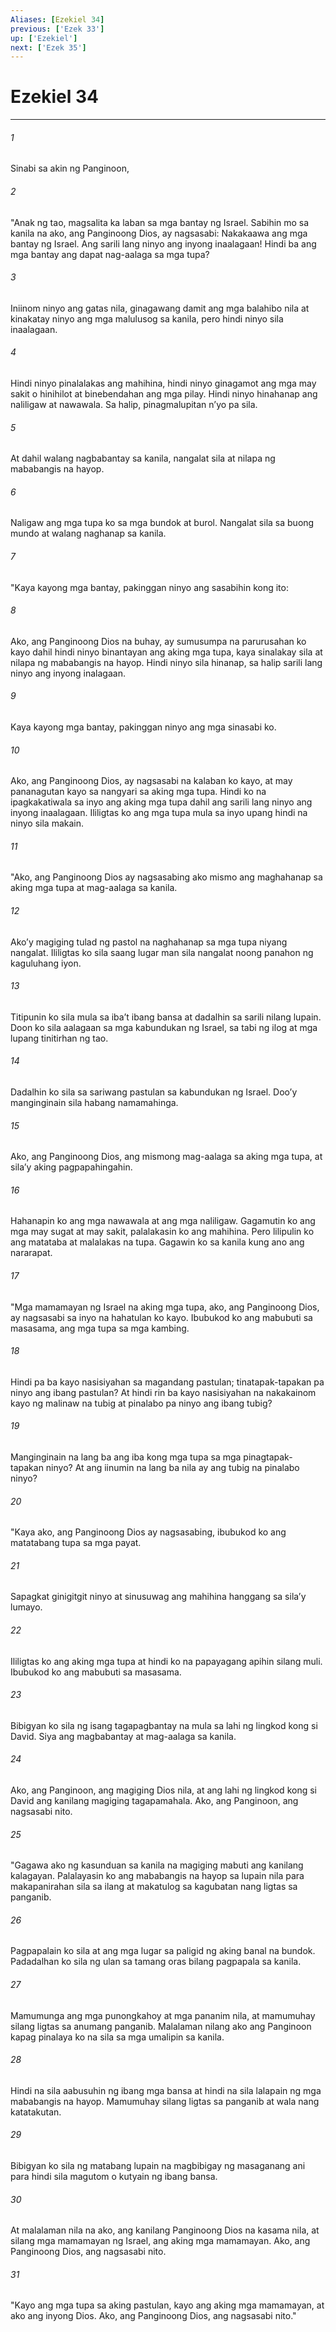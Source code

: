 ```yaml
---
Aliases: [Ezekiel 34]
previous: ['Ezek 33']
up: ['Ezekiel']
next: ['Ezek 35']
---
```

# Ezekiel 34

***


###### 1 


Sinabi sa akin ng Panginoon, 


###### 2 


"Anak ng tao, magsalita ka laban sa mga bantay ng Israel. Sabihin mo sa kanila na ako, ang Panginoong Dios, ay nagsasabi: Nakakaawa ang mga bantay ng Israel. Ang sarili lang ninyo ang inyong inaalagaan! Hindi ba ang mga bantay ang dapat nag-aalaga sa mga tupa? 


###### 3 


Iniinom ninyo ang gatas nila, ginagawang damit ang mga balahibo nila at kinakatay ninyo ang mga malulusog sa kanila, pero hindi ninyo sila inaalagaan. 


###### 4 


Hindi ninyo pinalalakas ang mahihina, hindi ninyo ginagamot ang mga may sakit o hinihilot at binebendahan ang mga pilay. Hindi ninyo hinahanap ang naliligaw at nawawala. Sa halip, pinagmalupitan nʼyo pa sila. 


###### 5 


At dahil walang nagbabantay sa kanila, nangalat sila at nilapa ng mababangis na hayop. 


###### 6 


Naligaw ang mga tupa ko sa mga bundok at burol. Nangalat sila sa buong mundo at walang naghanap sa kanila. 


###### 7 


"Kaya kayong mga bantay, pakinggan ninyo ang sasabihin kong ito: 


###### 8 


Ako, ang Panginoong Dios na buhay, ay sumusumpa na parurusahan ko kayo dahil hindi ninyo binantayan ang aking mga tupa, kaya sinalakay sila at nilapa ng mababangis na hayop. Hindi ninyo sila hinanap, sa halip sarili lang ninyo ang inyong inalagaan. 


###### 9 


Kaya kayong mga bantay, pakinggan ninyo ang mga sinasabi ko. 


###### 10 


Ako, ang Panginoong Dios, ay nagsasabi na kalaban ko kayo, at may pananagutan kayo sa nangyari sa aking mga tupa. Hindi ko na ipagkakatiwala sa inyo ang aking mga tupa dahil ang sarili lang ninyo ang inyong inaalagaan. Ililigtas ko ang mga tupa mula sa inyo upang hindi na ninyo sila makain. 


###### 11 


"Ako, ang Panginoong Dios ay nagsasabing ako mismo ang maghahanap sa aking mga tupa at mag-aalaga sa kanila. 


###### 12 


Akoʼy magiging tulad ng pastol na naghahanap sa mga tupa niyang nangalat. Ililigtas ko sila saang lugar man sila nangalat noong panahon ng kaguluhang iyon. 


###### 13 


Titipunin ko sila mula sa ibaʼt ibang bansa at dadalhin sa sarili nilang lupain. Doon ko sila aalagaan sa mga kabundukan ng Israel, sa tabi ng ilog at mga lupang tinitirhan ng tao. 


###### 14 


Dadalhin ko sila sa sariwang pastulan sa kabundukan ng Israel. Dooʼy manginginain sila habang namamahinga. 


###### 15 


Ako, ang Panginoong Dios, ang mismong mag-aalaga sa aking mga tupa, at silaʼy aking pagpapahingahin. 


###### 16 


Hahanapin ko ang mga nawawala at ang mga naliligaw. Gagamutin ko ang mga may sugat at may sakit, palalakasin ko ang mahihina. Pero lilipulin ko ang matataba at malalakas na tupa. Gagawin ko sa kanila kung ano ang nararapat. 


###### 17 


"Mga mamamayan ng Israel na aking mga tupa, ako, ang Panginoong Dios, ay nagsasabi sa inyo na hahatulan ko kayo. Ibubukod ko ang mabubuti sa masasama, ang mga tupa sa mga kambing. 


###### 18 


Hindi pa ba kayo nasisiyahan sa magandang pastulan; tinatapak-tapakan pa ninyo ang ibang pastulan? At hindi rin ba kayo nasisiyahan na nakakainom kayo ng malinaw na tubig at pinalabo pa ninyo ang ibang tubig? 


###### 19 


Manginginain na lang ba ang iba kong mga tupa sa mga pinagtapak-tapakan ninyo? At ang iinumin na lang ba nila ay ang tubig na pinalabo ninyo? 


###### 20 


"Kaya ako, ang Panginoong Dios ay nagsasabing, ibubukod ko ang matatabang tupa sa mga payat. 


###### 21 


Sapagkat ginigitgit ninyo at sinusuwag ang mahihina hanggang sa silaʼy lumayo. 


###### 22 


Ililigtas ko ang aking mga tupa at hindi ko na papayagang apihin silang muli. Ibubukod ko ang mabubuti sa masasama. 


###### 23 


Bibigyan ko sila ng isang tagapagbantay na mula sa lahi ng lingkod kong si David. Siya ang magbabantay at mag-aalaga sa kanila. 


###### 24 


Ako, ang Panginoon, ang magiging Dios nila, at ang lahi ng lingkod kong si David ang kanilang magiging tagapamahala. Ako, ang Panginoon, ang nagsasabi nito. 


###### 25 


"Gagawa ako ng kasunduan sa kanila na magiging mabuti ang kanilang kalagayan. Palalayasin ko ang mababangis na hayop sa lupain nila para makapanirahan sila sa ilang at makatulog sa kagubatan nang ligtas sa panganib. 


###### 26 


Pagpapalain ko sila at ang mga lugar sa paligid ng aking banal na bundok. Padadalhan ko sila ng ulan sa tamang oras bilang pagpapala sa kanila. 


###### 27 


Mamumunga ang mga punongkahoy at mga pananim nila, at mamumuhay silang ligtas sa anumang panganib. Malalaman nilang ako ang Panginoon kapag pinalaya ko na sila sa mga umalipin sa kanila. 


###### 28 


Hindi na sila aabusuhin ng ibang mga bansa at hindi na sila lalapain ng mga mababangis na hayop. Mamumuhay silang ligtas sa panganib at wala nang katatakutan. 


###### 29 


Bibigyan ko sila ng matabang lupain na magbibigay ng masaganang ani para hindi sila magutom o kutyain ng ibang bansa. 


###### 30 


At malalaman nila na ako, ang kanilang Panginoong Dios na kasama nila, at silang mga mamamayan ng Israel, ang aking mga mamamayan. Ako, ang Panginoong Dios, ang nagsasabi nito. 


###### 31 


"Kayo ang mga tupa sa aking pastulan, kayo ang aking mga mamamayan, at ako ang inyong Dios. Ako, ang Panginoong Dios, ang nagsasabi nito."

